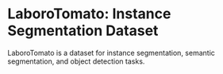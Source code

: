 # LaboroTomato: Instance Segmentation Dataset

LaboroTomato is a dataset for instance segmentation, semantic segmentation, and object detection tasks.